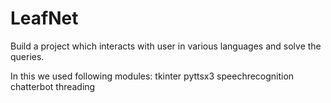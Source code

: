 # LeafNet

Build a project which interacts with user in various languages and solve the queries.

In this we used following modules:
tkinter
pyttsx3
speechrecognition
chatterbot
threading

